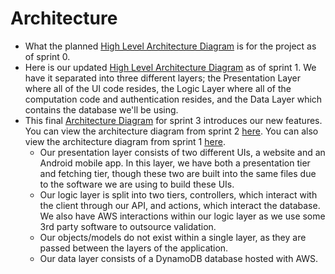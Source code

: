 # Architecture

- What the planned [High Level Architecture Diagram](./Sprint%200/yAPP%20HLA.png) is for the project as of sprint 0.
- Here is our updated [High Level Architecture Diagram](./Sprint%201/Images/NewHLA.png) as of sprint 1. We have it separated into three different layers; the Presentation Layer where all of the UI code resides, the Logic Layer where all of the computation code and authentication resides, and the Data Layer which contains the database we'll be using.
- This final [Architecture Diagram](./Sprint%203/Images/architectureDiagram.png) for sprint 3 introduces our new features. You can view the architecture diagram from sprint 2 [here](./Sprint%202/Images/architectureDiagram.png). You can also view the architecture diagram from sprint 1 [here](./Sprint%201/Images/architectureDiagram.png).
    - Our presentation layer consists of two different UIs, a website and an Android mobile app. In this layer, we have both a presentation tier and fetching tier, though these two are built into the same files due to the software we are using to build these UIs.
    - Our logic layer is split into two tiers, controllers, which interact with the client through our API, and actions, which interact the database. We also have AWS interactions within our logic layer as we use some 3rd party software to outsource validation.
    - Our objects/models do not exist within a single layer, as they are passed between the layers of the application.
    - Our data layer consists of a DynamoDB database hosted with AWS.
